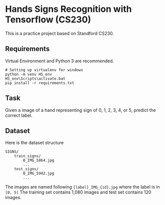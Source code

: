 # Hands Signs Recognition with Tensorflow (CS230)
This is a practice project based on Standford CS230.

## Requirements
Virtual Environment and Python 3 are recommended.

```
# Setting up virtualenv for windows
python -m venv HS_env
HS_env\Scripts\activate.bat
pip install -r requirements.txt
```

## Task
Given a image of a hand representing sign of 0, 1, 2, 3, 4, or 5, predict the correct label.

## Dataset
Here is the dataset structure
```
SIGNS/
    train_signs/
        0_IMG_5864.jpg
        ...
    test_signs/
        0_IMG_5942.jpg
        ...
```

The images are named following `{label}_IMG_{id}.jpg` where the label is in `[0, 5]`
The training set contains 1,080 images and test set contains 120 images.
